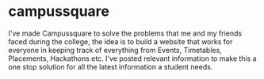 # campussquare
I've made Campussquare to solve the problems that me and my friends faced during the college, the idea is to build a website that works for everyone in keeping track of everything from Events, Timetables, Placements, Hackathons etc. I've posted relevant information to make this a one stop solution for all the latest information a student needs.

